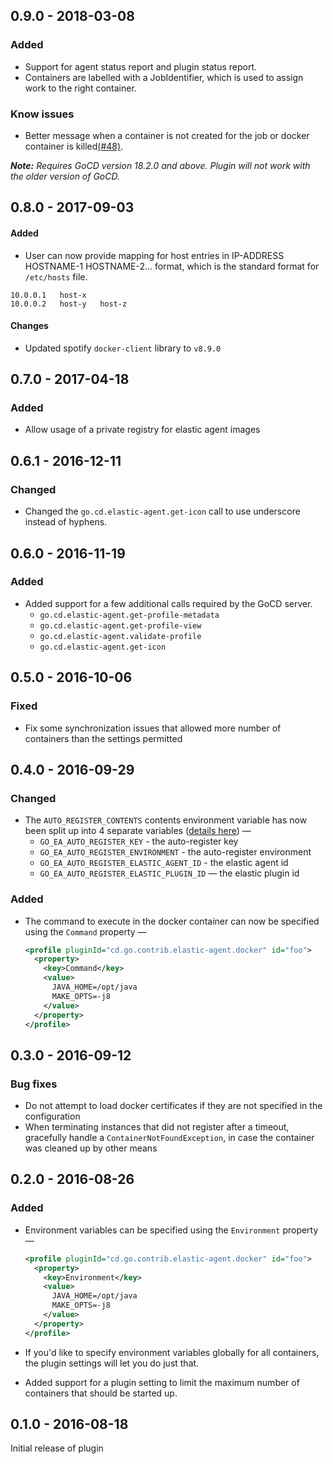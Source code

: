## 0.9.0 - 2018-03-08

### Added
- Support for agent status report and plugin status report.
- Containers are labelled with a JobIdentifier, which is used to assign work to the right container.

### Know issues
- Better message when a container is not created for the job or docker container is killed[(#48)](https://github.com/gocd-contrib/docker-elastic-agents/issues/48).


**_Note:_** *Requires GoCD version 18.2.0 and above. Plugin will not work with the older version of GoCD.*


## 0.8.0 - 2017-09-03

#### Added

- User can now provide mapping for host entries in IP-ADDRESS HOSTNAME-1 HOSTNAME-2... format, which is the standard format for `/etc/hosts` file.

```hosts
10.0.0.1   host-x
10.0.0.2   host-y   host-z
``` 

#### Changes

- Updated spotify `docker-client` library to `v8.9.0`

## 0.7.0 - 2017-04-18

### Added

- Allow usage of a private registry for elastic agent images 

## 0.6.1 - 2016-12-11

### Changed

- Changed the `go.cd.elastic-agent.get-icon` call to use underscore instead of hyphens.

## 0.6.0 - 2016-11-19

### Added

- Added support for a few additional calls required by the GoCD server.
  * `go.cd.elastic-agent.get-profile-metadata`
  * `go.cd.elastic-agent.get-profile-view`
  * `go.cd.elastic-agent.validate-profile`
  * `go.cd.elastic-agent.get-icon`

## 0.5.0 - 2016-10-06

### Fixed

- Fix some synchronization issues that allowed more number of containers than the settings permitted

## 0.4.0 - 2016-09-29

### Changed

- The `AUTO_REGISTER_CONTENTS` contents environment variable has now been split up into 4 separate variables ([details here](https://docs.go.cd/current/advanced_usage/agent_auto_register.html)) —
  * `GO_EA_AUTO_REGISTER_KEY` - the auto-register key
  * `GO_EA_AUTO_REGISTER_ENVIRONMENT` - the auto-register environment
  * `GO_EA_AUTO_REGISTER_ELASTIC_AGENT_ID` - the elastic agent id
  * `GO_EA_AUTO_REGISTER_ELASTIC_PLUGIN_ID` — the elastic plugin id

### Added

- The command to execute in the docker container can now be specified using the `Command` property —

    ```xml
    <profile pluginId="cd.go.contrib.elastic-agent.docker" id="foo">
      <property>
        <key>Command</key>
        <value>
          JAVA_HOME=/opt/java
          MAKE_OPTS=-j8
        </value>
      </property>
    </profile>
    ```


## 0.3.0 - 2016-09-12

### Bug fixes

- Do not attempt to load docker certificates if they are not specified in the configuration
- When terminating instances that did not register after a timeout, gracefully handle a `ContainerNotFoundException`, in case the container was cleaned up by other means

## 0.2.0 - 2016-08-26

### Added

- Environment variables can be specified using the `Environment` property —

    ```xml
    <profile pluginId="cd.go.contrib.elastic-agent.docker" id="foo">
      <property>
        <key>Environment</key>
        <value>
          JAVA_HOME=/opt/java
          MAKE_OPTS=-j8
        </value>
      </property>
    </profile>
    ```

- If you'd like to specify environment variables globally for all containers, the plugin settings will let you do just that.
- Added support for a plugin setting to limit the maximum number of containers that should be started up.

## 0.1.0 - 2016-08-18

Initial release of plugin

